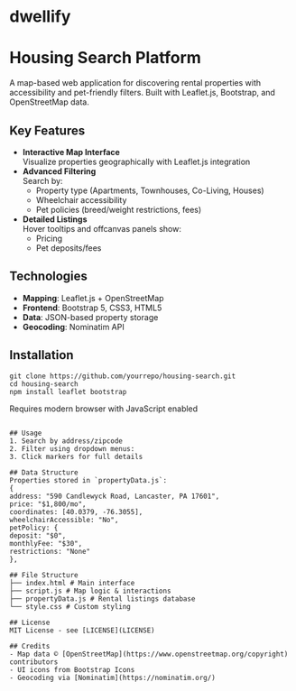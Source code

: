# dwellify

# Housing Search Platform

A map-based web application for discovering rental properties with accessibility and pet-friendly filters. Built with Leaflet.js, Bootstrap, and OpenStreetMap data.


## Key Features
- **Interactive Map Interface**  
  Visualize properties geographically with Leaflet.js integration
- **Advanced Filtering**  
  Search by:
  - Property type (Apartments, Townhouses, Co-Living, Houses)
  - Wheelchair accessibility
  - Pet policies (breed/weight restrictions, fees)
- **Detailed Listings**  
  Hover tooltips and offcanvas panels show:
  - Pricing
  - Pet deposits/fees


## Technologies
- **Mapping**: Leaflet.js + OpenStreetMap
- **Frontend**: Bootstrap 5, CSS3, HTML5
- **Data**: JSON-based property storage
- **Geocoding**: Nominatim API

## Installation
```
git clone https://github.com/yourrepo/housing-search.git
cd housing-search
npm install leaflet bootstrap
```

Requires modern browser with JavaScript enabled
```

## Usage
1. Search by address/zipcode
2. Filter using dropdown menus:
3. Click markers for full details

## Data Structure
Properties stored in `propertyData.js`:
{
address: "590 Candlewyck Road, Lancaster, PA 17601",
price: "$1,800/mo",
coordinates: [40.0379, -76.3055],
wheelchairAccessible: "No",
petPolicy: {
deposit: "$0",
monthlyFee: "$30",
restrictions: "None"
},

## File Structure
├── index.html # Main interface
├── script.js # Map logic & interactions
├── propertyData.js # Rental listings database
└── style.css # Custom styling

## License
MIT License - see [LICENSE](LICENSE)

## Credits
- Map data © [OpenStreetMap](https://www.openstreetmap.org/copyright) contributors
- UI icons from Bootstrap Icons
- Geocoding via [Nominatim](https://nominatim.org/)
